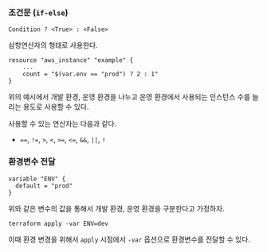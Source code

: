 ### 조건문 (`if-else`)
```
Condition ? <True> : <False>
```
삼항연산자의 형태로 사용한다. 

```
resource "aws_instance" "example" {
    ...
    count = "$(var.env == "prod") ? 2 : 1"
} 
```

위의 예시에서 개발 환경, 운영 환경을 나누고 운영 환경에서 사용되는 인스턴스 수를 늘리는 용도로 사용할 수 있다.  

사용할 수 있는 연산자는 다음과 같다.  
- `==`, `!=`, `>`, `<`, `>=`, `<=`, `&&`, `||`, `!`

### 환경변수 전달
```
variable "ENV" {
  default = "prod"
}
```
위와 같은 변수의 값을 통해서 개발 환경, 운영 환경을 구분한다고 가정하자.

```
terraform apply -var ENV=dev
```
이때 환경 변경을 위해서 `apply` 시점에서 `-var` 옵션으로 환경변수를 전달할 수 있다.
